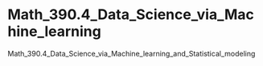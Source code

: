 # Math_390.4_Data_Science_via_Machine_learning
Math_390.4_Data_Science_via_Machine_learning_and_Statistical_modeling
